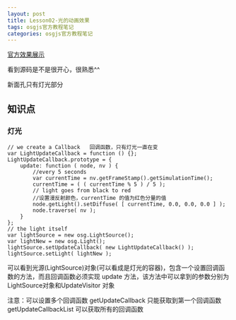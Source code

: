 ```yaml
---
layout: post
title: Lesson02-光的动画效果
tags: osgjs官方教程笔记
categories: osgjs官方教程笔记
---
```


[官方效果展示](http://codepen.io/osgjs/pen/xzeFH)

看到源码是不是很开心，很熟悉^^

新面孔只有灯光部分

## 知识点

###  灯光
```
// we create a Callback   回调函数，只有灯光一直在变
var LightUpdateCallback = function () {};
LightUpdateCallback.prototype = {
	update: function ( node, nv ) {
		//every 5 seconds
		var currentTime = nv.getFrameStamp().getSimulationTime();
		currentTime = ( ( currentTime % 5 ) / 5 );
		// light goes from black to red
		//设置漫反射颜色，currentTime 的值为红色分量的值 
		node.getLight().setDiffuse( [ currentTime, 0.0, 0.0, 0.0 ] );
		node.traverse( nv );
	}
};
// the light itself
var lightSource = new osg.LightSource();
var lightNew = new osg.Light();
lightSource.setUpdateCallback( new LightUpdateCallback() );
lightSource.setLight( lightNew );

```
可以看到光源(LightSource)对象(可以看成是灯光的容器)，包含一个设置回调函数的方法，而且回调函数必须实现 update 方法，该方法中可以拿到的参数分别为LightSource对象和UpdateVisitor 对象

注意：可以设置多个回调函数
getUpdateCallback 只能获取到第一个回调函数
getUpdateCallbackList 可以获取所有的回调函数
